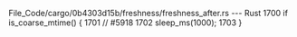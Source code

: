 File_Code/cargo/0b4303d15b/freshness/freshness_after.rs --- Rust
                                                                                                                                                          1700     if is_coarse_mtime() {
                                                                                                                                                          1701         // #5918
                                                                                                                                                          1702         sleep_ms(1000);
                                                                                                                                                          1703     }

